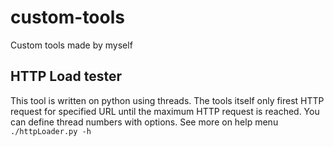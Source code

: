 # custom-tools
Custom tools made by myself

## HTTP Load tester
This tool is written on python using threads. The tools itself only firest HTTP request for specified URL until the maximum HTTP request is reached. You can define thread numbers with options.
See more on help menu
`./httpLoader.py -h`
